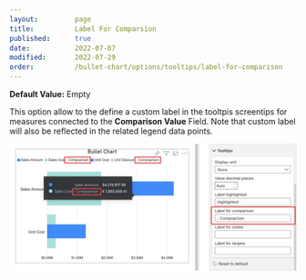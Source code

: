 ```yaml
---
layout:         page
title:          Label For Comparsion
published:      true
date:           2022-07-07
modified:   	2022-07-29
order:          /bullet-chart/options/tooltips/label-for-comparison
---
```


**Default Value:** Empty

This option allow to the define a custom label in the tooltpis screentips for measures connected to the **Comparison Value** Field. Note that custom label will also be reflected in the related legend data points.

<img src="images/label-comparison.png" width="700">